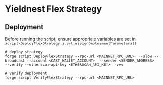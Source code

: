 # Yieldnest Flex Strategy

## Deployment

Before running the script, ensure appropriate variables are set in
`script\DeployFlexStrategy.s.sol:assignDeploymentParameters()`

```
# deploy strategy
forge script DeployFlexStrategy --rpc-url <MAINNET_RPC_URL>  --slow --broadcast --account <CAST_WALLET_ACCOUNT>  --sender <SENDER_ADDRESS>  --verify --etherscan-api-key <ETHERSCAN_API_KEY>  -vvv

# verify deployment
forge script VerifyFlexStrategy --rpc-url <MAINNET_RPC_URL>
```
